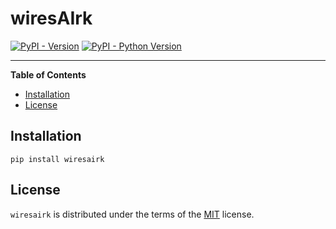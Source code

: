 # wiresAIrk

[![PyPI - Version](https://img.shields.io/pypi/v/wiresairk.svg)](https://pypi.org/project/wiresairk)
[![PyPI - Python Version](https://img.shields.io/pypi/pyversions/wiresairk.svg)](https://pypi.org/project/wiresairk)

-----

**Table of Contents**

- [Installation](#installation)
- [License](#license)

## Installation

```console
pip install wiresairk
```

## License

`wiresairk` is distributed under the terms of the [MIT](https://spdx.org/licenses/MIT.html) license.
